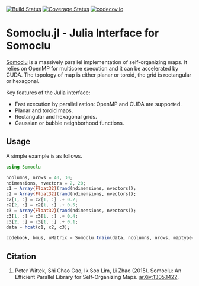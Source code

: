 [![Build Status](https://travis-ci.org/peterwittek/Somoclu.jl.svg?branch=master)](https://travis-ci.org/peterwittek/Somoclu.jl)
[![Coverage Status](https://coveralls.io/repos/peterwittek/Somoclu.jl/badge.svg?branch=master&service=github)](https://coveralls.io/github/peterwittek/Somoclu.jl?branch=master)
[![codecov.io](http://codecov.io/github/peterwittek/Somoclu.jl/coverage.svg?branch=master)](http://codecov.io/github/peterwittek/Somoclu.jl?branch=master)

Somoclu.jl - Julia Interface for Somoclu
========================================

[Somoclu](https://github.com/peterwittek/somoclu) is a massively parallel implementation of self-organizing maps. It relies on OpenMP for multicore execution and it can be accelerated by CUDA. The topology of map is either planar or toroid, the grid is rectangular or hexagonal.

Key features of the Julia interface:

- Fast execution by parallelization: OpenMP and CUDA are supported.
- Planar and toroid maps.
- Rectangular and hexagonal grids.
- Gaussian or bubble neighborhood functions.

Usage
-----
A simple example is as follows.

```julia
using Somoclu

ncolumns, nrows = 40, 30;
ndimensions, nvectors = 2, 20;
c1 = Array{Float32}(rand(ndimensions, nvectors));
c2 = Array{Float32}(rand(ndimensions, nvectors));
c2[1, :] = c2[1, :] .+ 0.2;
c2[2, :] = c2[1, :] .+ 0.5;
c3 = Array{Float32}(rand(ndimensions, nvectors));
c3[1, :] = c3[1, :] .+ 0.4;
c3[2, :] = c3[1, :] .+ 0.1;
data = hcat(c1, c2, c3);

codebook, bmus, uMatrix = Somoclu.train(data, ncolumns, nrows, maptype="toroid");
```

Citation
--------

1. Peter Wittek, Shi Chao Gao, Ik Soo Lim, Li Zhao (2015). Somoclu: An Efficient Parallel Library for Self-Organizing Maps. [arXiv:1305.1422](http://arxiv.org/abs/1305.1422).
